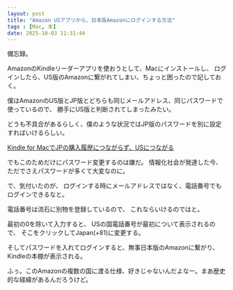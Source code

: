 ```yaml
---
layout: post
title: "Amazon USアプリから、日本版Amazonにログインする方法"
tags : [Mac, 本]
date: 2025-10-03 11:31:44
---
```




備忘録。

AmazonのKindleリーダーアプリを使おうとして、Macにインストールし、
ログインしたら、US版のAmazonに繋がれてしまい、ちょっと困ったので記しておく。


僕はAmazonのUS版とJP版とどちらも同じメールアドレス、同じパスワードで使っているので、
勝手にUS版と判断されてしまったみたい。

どうも不具合があるらしく、僕のような状況ではJP版のパスワードを別に設定すればいけるらしい。

[Kindle for MacでJPの購入履歴につながらず、USにつながる](https://jp.amazonforum.com/s/question/0D54P00008CSI9xSAH/kindle-for-mac%E3%81%A7jp%E3%81%AE%E8%B3%BC%E5%85%A5%E5%B1%A5%E6%AD%B4%E3%81%AB%E3%81%A4%E3%81%AA%E3%81%8C%E3%82%89%E3%81%9Aus%E3%81%AB%E3%81%A4%E3%81%AA%E3%81%8C%E3%82%8B)


でもこのためだけにパスワード変更するのは嫌だ。
情報化社会が発達した今、ただでさえパスワードが多くて大変なのに。

で、気付いたのが、
ログインする時にメールアドレスではなく、電話番号でもログインできるなと。

電話番号は流石に別物を登録しているので、
これならいけるのではと。

最初の0を除いて入力すると、
USの国電話番号が最初について表示されるので、
そこをクリックしてJapan(+81)に変更する。

そしてパスワードを入れてログインすると、無事日本版のAmazonに繋がり、Kindleの本棚が表示される。


ふぅ。このAmazonの複数の国に渡る仕様、好きじゃないんだよなー。まあ歴史的な経緯があるんだろうけど。

